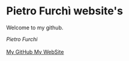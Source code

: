 # Pietro Furchì website's
Welcome to my github.

*Pietro Furchi*
<br><br>
<a href="https://github.com/pietrofurchi"> My GitHub </a>   <a href="furchi.web.app"> My WebSite </a>
